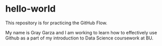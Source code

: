 # hello-world
This repository is for practicing the GitHub Flow.

My name is Gray Garza and I am working to learn how to effectively use Github as a part of my introduction to Data Science coursework at BU.
